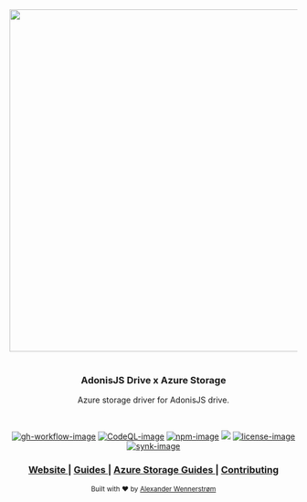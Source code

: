 <div align="center">
  <img src="https://res.cloudinary.com/adonisjs/image/upload/q_100/v1558612869/adonis-readme_zscycu.jpg" width="600px">
</div>

<br />

<div align="center">
  <h3>AdonisJS Drive x Azure Storage</h3>
  <p>
    Azure storage driver for AdonisJS drive.
  </p>
</div>

<br />

<div align="center">

[![gh-workflow-image]][gh-workflow-url] [![CodeQL-image]][CodeQL-url] [![npm-image]][npm-url] ![][typescript-image] [![license-image]][license-url] [![synk-image]][synk-url]

</div>

<div align="center">
  <h3>
    <a href="https://adonisjs.com">
      Website
    </a>
    <span> | </span>
    <a href="https://docs.adonisjs.com/guides/drive">
      Guides
    </a>
    <span> | </span>
    <a href="instructions.md">
      Azure Storage Guides
    </a>
    <span> | </span>
    <a href="CONTRIBUTING.md">
      Contributing
    </a>
  </h3>
</div>

<div align="center">
  <sub>Built with ❤︎ by <a href="https://twitter.com/AlexanderYW">Alexander Wennerstrøm</a>
</div>

[gh-workflow-image]: https://img.shields.io/github/workflow/status/AlexanderYW/Adonis-Drive-Azure-Storage/Test%20package?label=Test&style=for-the-badge
[gh-workflow-url]: https://github.com/AlexanderYW/Adonis-Drive-Azure-Storage/actions/workflows/test-package.yml "Test"

[typescript-image]: https://img.shields.io/badge/Typescript-294E80.svg?style=for-the-badge&logo=typescript
[typescript-url]:  "typescript"

[npm-image]: https://img.shields.io/npm/v/adonis-drive-azure-storage.svg?style=for-the-badge&logo=npm
[npm-url]: https://npmjs.org/package/adonis-drive-azure-storage "npm"

[license-image]: https://img.shields.io/npm/l/adonis-drive-azure-storage?color=blueviolet&style=for-the-badge
[license-url]: LICENSE.md "license"

[synk-image]: https://img.shields.io/snyk/vulnerabilities/github/adonisjs/drive-gcs?label=Synk%20Vulnerabilities&style=for-the-badge
[synk-url]: https://snyk.io/test/github/alexanderyw/adonis-drive-azure-storage?targetFile=package.json "synk"

[CodeQL-image]: https://img.shields.io/github/workflow/status/alexanderyw/Adonis-Drive-Azure-Storage/CodeQL?label=CodeQL&style=for-the-badge
[CodeQL-url]: https://github.com/AlexanderYW/Adonis-Drive-Azure-Storage/actions?query=workflow%3ACodeQL "CodeQL"
